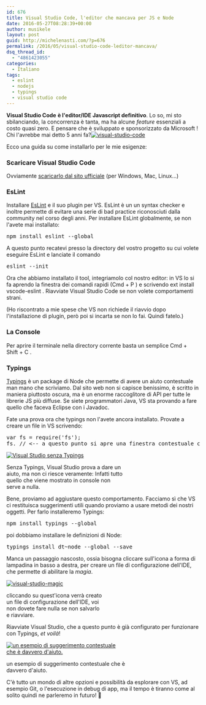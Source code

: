 ```yaml
---
id: 676
title: Visual Studio Code, l'editor che mancava per JS e Node
date: 2016-05-27T08:28:39+00:00
author: musikele
layout: post
guid: http://michelenasti.com/?p=676
permalink: /2016/05/visual-studio-code-leditor-mancava/
dsq_thread_id:
  - "4861423055"
categories:
  - Italiano
tags:
  - eslint
  - nodejs
  - typings
  - visual studio code
---
```

**Visual Studio Code** **è l'editor/IDE Javascript definitivo**. Lo so, mi sto sbilanciando, la concorrenza è tanta, ma ha alcune _feature_ essenziali a costo quasi zero. E pensare che è sviluppato e sponsorizzato da Microsoft ! Chi l'avrebbe mai detto 5 anni fa?[<img class="aligncenter size-full wp-image-681" src="https://i2.wp.com/michelenasti.com/uploads/2016/05/visual-studio-code.png?fit=256%2C256" alt="visual-studio-code" srcset="https://i2.wp.com/michelenasti.com/uploads/2016/05/visual-studio-code.png?w=256 256w, https://i2.wp.com/michelenasti.com/uploads/2016/05/visual-studio-code.png?resize=150%2C150 150w" sizes="(max-width: 256px) 100vw, 256px" data-recalc-dims="1" />](https://i2.wp.com/michelenasti.com/uploads/2016/05/visual-studio-code.png)

Ecco una guida su come installarlo per le mie esigenze:

### Scaricare Visual Studio Code

Ovviamente [scaricarlo dal sito ufficiale](https://code.visualstudio.com/) (per Windows, Mac, Linux...)

### EsLint

Installare [EsLint](http://eslint.org) e il suo plugin per VS. EsLint è un un syntax checker e inoltre permette di evitare una serie di bad practice riconosciuti dalla community nel corso degli anni. Per installare EsLint globalmente, se non l'avete mai installato:

<pre class="lang:default decode:true">npm install eslint --global</pre>

A questo punto recatevi presso la directory del vostro progetto su cui volete eseguire EsLint e lanciate il comando

<pre class="lang:default decode:true">eslint --init</pre>

Ora che abbiamo installato il tool, integriamolo col nostro editor: in VS lo si fa aprendo la finestra dei comandi rapidi (<span class="lang:default decode:true crayon-inline">Cmd + P</span> ) e scrivendo <span class="lang:default decode:true crayon-inline">ext install vscode-eslint</span> . Riavviate Visual Studio Code se non volete comportamenti strani.

(Ho riscontrato a mie spese che VS non richiede il riavvio dopo l'installazione di plugin, però poi si incarta se non lo fai. Quindi fatelo.)

### La Console

Per aprire il terminale nella directory corrente basta un semplice <span class="lang:default decode:true crayon-inline ">Cmd + Shift + C</span> .

### Typings

[Typings](https://github.com/typings/typings) è un package di Node che permette di avere un aiuto contestuale man mano che scriviamo. Dal sito web non si capisce benissimo, è scritto in maniera piuttosto oscura, ma è un enorme raccoglitore di API per tutte le librerie JS più diffuse. Se siete programmatori Java, VS sta provando a fare quello che faceva Eclipse con i Javadoc.

Fate una prova ora che typings non l'avete ancora installato. Provate a creare un file in VS scrivendo:

<pre class="lang:default decode:true ">var fs = require('fs'); 
fs. // &lt;-- a questo punto si apre una finestra contestuale con ... niente</pre>

<div id="attachment_682" style="width: 310px" class="wp-caption aligncenter">
  <a href="https://i0.wp.com/michelenasti.com/uploads/2016/05/senza-typings.jpg"><img class="wp-image-682 size-medium" src="https://i1.wp.com/michelenasti.com/uploads/2016/05/senza-typings-300x264.jpg?fit=300%2C264" alt="Visual Studio senza Typings" srcset="https://i0.wp.com/michelenasti.com/uploads/2016/05/senza-typings.jpg?resize=300%2C264 300w, https://i0.wp.com/michelenasti.com/uploads/2016/05/senza-typings.jpg?w=341 341w" sizes="(max-width: 300px) 100vw, 300px" data-recalc-dims="1" /></a>
  
  <p class="wp-caption-text">
    Senza Typings, Visual Studio prova a dare un aiuto, ma non ci riesce veramente: Infatti tutto quello che viene mostrato in console non serve a nulla.
  </p>
</div>

Bene, proviamo ad aggiustare questo comportamento. Facciamo sì che VS ci restituisca suggerimenti utili quando proviamo a usare metodi dei nostri oggetti. Per farlo installeremo Typings:

<pre class="lang:default decode:true">npm install typings --global</pre>

poi dobbiamo installare le definizioni di Node:

<pre class="lang:default decode:true ">typings install dt~node --global --save</pre>

Manca un passaggio nascosto, ossia bisogna cliccare sull'icona a forma di lampadina in basso a destra, per creare un file di configurazione dell'IDE, che permette di abilitare la _magia_.

<div id="attachment_683" style="width: 255px" class="wp-caption aligncenter">
  <a href="https://i0.wp.com/michelenasti.com/uploads/2016/05/visual-studio-magic.jpg"><img class="wp-image-683 size-full" src="https://i0.wp.com/michelenasti.com/uploads/2016/05/visual-studio-magic.jpg?fit=245%2C80" alt="visual-studio-magic" data-recalc-dims="1" /></a>
  
  <p class="wp-caption-text">
    cliccando su quest'icona verrà creato un file di configurazione dell'IDE, voi non dovete fare nulla se non salvarlo e riavviare.
  </p>
</div>

Riavviate Visual Studio, che a questo punto è già configurato per funzionare con Typings, _et voilà_!

<div id="attachment_677" style="width: 310px" class="wp-caption aligncenter">
  <a href="https://i1.wp.com/michelenasti.com/uploads/2016/05/Schermata-2016-05-26-alle-00.01.42.png"><img class="size-medium wp-image-677" src="https://i0.wp.com/michelenasti.com/uploads/2016/05/Schermata-2016-05-26-alle-00.01.42-300x180.png?fit=300%2C180" alt="un esempio di suggerimento contestuale che è davvero d'aiuto." srcset="https://i1.wp.com/michelenasti.com/uploads/2016/05/Schermata-2016-05-26-alle-00.01.42.png?resize=300%2C180 300w, https://i1.wp.com/michelenasti.com/uploads/2016/05/Schermata-2016-05-26-alle-00.01.42.png?w=391 391w" sizes="(max-width: 300px) 100vw, 300px" data-recalc-dims="1" /></a>
  
  <p class="wp-caption-text">
    un esempio di suggerimento contestuale che è davvero d'aiuto.
  </p>
</div>

C'è tutto un mondo di altre opzioni e possibilità da esplorare con VS, ad esempio Git, o l'esecuzione in debug di app, ma il tempo è tiranno come al solito quindi ne parleremo in futuro! 🙂